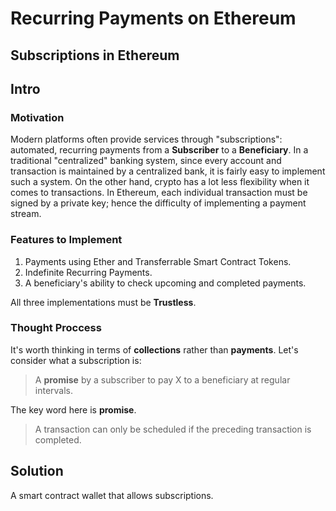 # Recurring Payments on Ethereum
## Subscriptions in Ethereum

## Intro
### Motivation
Modern platforms often provide services through "subscriptions": automated, recurring payments from a **Subscriber** to a **Beneficiary**. In a traditional "centralized" banking system, since every account and transaction is maintained by a centralized bank, it is fairly easy to implement such a system. On the other hand, crypto has a lot less flexibility when it comes to transactions. In Ethereum, each individual transaction must be signed by a private key; hence the difficulty of implementing a payment stream.

### Features to Implement
1. Payments using Ether and Transferrable Smart Contract Tokens.
2. Indefinite Recurring Payments.
3. A beneficiary's ability to check upcoming and completed payments.

All three implementations must be **Trustless**.

### Thought Proccess
It's worth thinking in terms of **collections** rather than **payments**. Let's consider what a subscription is:

> A **promise** by a subscriber to pay X to a beneficiary at regular intervals.

The key word here is **promise**. 

> A transaction can only be scheduled if the preceding transaction is completed.

## Solution
A smart contract wallet that allows subscriptions.